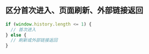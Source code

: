 ## 区分首次进入、页面刷新、外部链接返回

```JavaScript
if (window.history.length <= 1) {
  // 首次进入
} else {
  // 刷新或外部链接返回
}
```